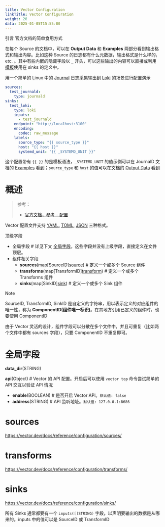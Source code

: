 ```yaml
---
title: Vector Configuration
linkTitle: Vector Configuration
weight: 20
data: 2025-01-05T15:55:00
---
```


引言 官方文档的简单食用方式

在每个 Source 的文档中，可以在 **Output Data** 和 **Examples** 两部分看到输出格式和输出内容。比如这种 Source 的日志都有什么元数据，输出格式是什么样的，etc. 。其中有些内嵌的隐藏字段以 `_` 开头，可以这些输出的内容可以直接或利用[模板](https://vector.dev/docs/reference/configuration/template-syntax/)使用在 sinks 的定义中。

用一个简单的 Linux 中的 [Journal](/docs/6.可观测性/Logs/Journal.md) 日志采集输出到 [Loki](/docs/6.可观测性/Logs/Loki/Loki.md) 的场景进行配置演示

```yaml
sources:
  test_journald:
    type: journald
sinks:
  test_loki:
    type: loki
    inputs:
      - test_journald
    endpoint: "http://localhost:3100"
    encoding:
      codec: raw_message
    labels:
      source_type: "{{ source_type }}"
      host: "{{ host }}"
      systemd_unit: "{{ _SYSTEMD_UNIT }}"
```

这个配置带有 `{{ }}` 的是模板语法，`_SYSTEMD_UNIT` 的值示例可以在 JournalD 文档的 [Examples](https://vector.dev/docs/reference/configuration/sources/journald/#examples) 看到；`source_type` 和 `host` 的值可以在文档的 [Output Data](https://vector.dev/docs/reference/configuration/sources/journald/#output-data) 看到

# 概述

> 参考：
>
> - [官方文档，参考 - 配置](https://vector.dev/docs/reference/configuration/)

Vector 配置文件支持 [YAML](/docs/2.编程/无法分类的语言/YAML.md), [TOML](/docs/2.编程/无法分类的语言/TOML.md), [JSON](/docs/2.编程/无法分类的语言/JSON.md) 三种格式。

顶级字段

- 全局字段 # 详见下文 [全局字段](#全局字段)。这些字段并没有上级字段，直接定义在文件顶层。
- 组件相关字段
  - **sources**(map\[SourceID][source](#sources)) # 定义一个或多个 Source 组件
  - **transforms**(map\[TransformID][transform](#transforms)) # 定义一个或多个 Transforms 组件
  - **sinks**(map\[SinkID][sink](#sinks)) # 定义一个或多个 Sink 组件

> [!Note]
> SourceID, TransformID, SinkID 是自定义的字符串，用以表示定义的对应组件的唯一性，称为 **ComponentID(组件唯一标识)**。在其地方引用已定义的组件时，也要使用 ComponentID
>
> 由于 Vector 灵活的设计，组件字段可以分散在多个文件中，并且可重复（比如两个文件中都有 sources 字段），只要 ComponentID 不重复即可。

# 全局字段

**data_dir**(STRING)

**api**(Object) # Vector 的 API 配置。开启后可以使用 `vector top` 命令尝试简单的 API 交互以验证 API 情况

- **enable**(BOOLEAN) # 是否开启 Vector API。`默认值: false`
- **address**(STRING) # API 监听地址。`默认值: 127.0.0.1:8686`

# sources

https://vector.dev/docs/reference/configuration/sources/

# transforms

https://vector.dev/docs/reference/configuration/transforms/

# sinks

https://vector.dev/docs/reference/configuration/sinks/

所有 Sinks 通常都要有一个 `inputs([]STRING)` 字段，以声明要输出的数据是从哪来的。inputs 中的值可以是 SourceID 或 TransformID

